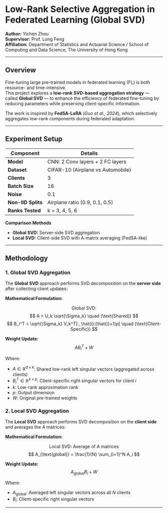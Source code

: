 # Low-Rank Selective Aggregation in Federated Learning (Global SVD)

**Author:** Yichen Zhou  
**Supervisor:** Prof. Long Feng  
**Affiliation:** Department of Statistics and Actuarial Science / School of Computing and Data Science, The University of Hong Kong  

---

## Overview

Fine-tuning large pre-trained models in federated learning (FL) is both resource- and time-intensive.  
This project explores a **low-rank SVD-based aggregation strategy** — called **Global SVD** — to enhance the efficiency of federated fine-tuning by reducing parameters while preserving client-specific information.

The work is inspired by **FedSA-LoRA** (*Guo et al., 2024*), which selectively aggregates low-rank components during federated adaptation.

---

## Experiment Setup

| **Component** | **Details** |
|----------------|-------------|
| **Model** | CNN: 2 Conv layers + 2 FC layers |
| **Dataset** | CIFAR-10 (Airplane vs Automobile) |
| **Clients** | 3 |
| **Batch Size** | 16 |
| **Noise** | 0.1 |
| **Non-IID Splits** | Airplane ratio (0.9, 0.1, 0.5) |
| **Ranks Tested** | k = 3, 4, 5, 6 |

**Comparison Methods**

- **Global SVD:** Server-side SVD aggregation  
- **Local SVD:** Client-side SVD with A-matrix averaging (FedSA-like)

---

## Methodology

### 1. Global SVD Aggregation

The **Global SVD** approach performs SVD decomposition on the **server side** after collecting client updates:

**Mathematical Formulation:**

$$
\text{Global SVD:}
$$
$$
A = U_k \sqrt{\Sigma_k} \quad (\text{Shared})
$$
$$
B_i^T = \sqrt{\Sigma_k} V_k^T[:, \hat{i}:(\hat{i}+1)p] \quad (\text{Client-Specific})
$$

**Weight Update:**
$$
AB_i^T + W
$$

Where:
- $A \in \mathbb{R}^{d \times k}$: Shared low-rank left singular vectors (aggregated across clients)
- $B_i^T \in \mathbb{R}^{k \times p}$: Client-specific right singular vectors for client $i$
- $k$: Low-rank approximation rank
- $p$: Output dimension
- $W$: Original pre-trained weights

### 2. Local SVD Aggregation 

The **Local SVD** approach performs SVD decomposition on the **client side** and averages the $A$ matrices:

**Mathematical Formulation:**

$$
\text{Local SVD: Average of } A \text{ matrices}
$$
$$
A_{\text{global}} = \frac{1}{N} \sum_{i=1}^N A_i
$$

**Weight Update:**
$$
A_{\text{global}} B_i + W
$$

Where:
- $A_{\text{global}}$: Averaged left singular vectors across all $N$ clients
- $B_i$: Client-specific right singular vectors

---


